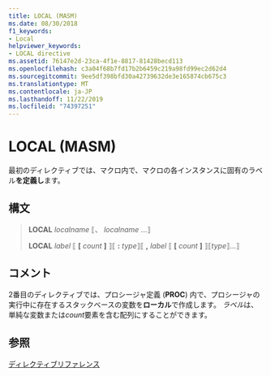 ```yaml
---
title: LOCAL (MASM)
ms.date: 08/30/2018
f1_keywords:
- Local
helpviewer_keywords:
- LOCAL directive
ms.assetid: 76147e2d-23ca-4f1e-8817-81428becd113
ms.openlocfilehash: c3a04f68b7fd17b2b6459c219a98fd99ec2d62d4
ms.sourcegitcommit: 9ee5df398bfd30a42739632de3e165874cb675c3
ms.translationtype: MT
ms.contentlocale: ja-JP
ms.lasthandoff: 11/22/2019
ms.locfileid: "74397251"
---
```

# <a name="local-masm"></a>LOCAL (MASM)

最初のディレクティブでは、マクロ内で、マクロの各インスタンスに固有のラベル**を定義し**ます。

## <a name="syntax"></a>構文

> **LOCAL** *localname* ⟦、 *localname* ...⟧
>
> **LOCAL** *label* ⟦ __\[__ *count* __]__ ⟧⟦ __:__ *type*⟧⟦ __,__ *label* ⟦ __\[__ *count* __]__ ⟧⟦*type*⟧...⟧

## <a name="remarks"></a>コメント

2番目のディレクティブでは、プロシージャ定義 (**PROC**) 内で、プロシージャの実行中に存在するスタックベースの変数を**ローカル**で作成します。 *ラベル*は、単純な変数または*count*要素を含む配列にすることができます。

## <a name="see-also"></a>参照

[ディレクティブリファレンス](directives-reference.md)
